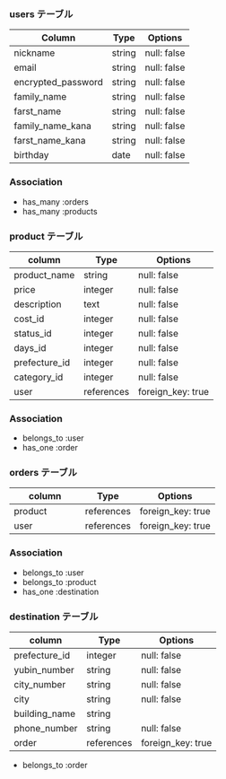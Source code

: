 ###   users テーブル

| Column                              | Type       | Options           |
|-------------------------------------|------------|-------------------|
| nickname                            | string     | null: false       |
| email                               | string     | null: false       |
| encrypted_password                  | string     | null: false       |
| family_name                         | string     | null: false       |
| farst_name                          | string     | null: false       |
| family_name_kana                    | string     | null: false       |
| farst_name_kana                     | string     | null: false       |
| birthday                            | date       | null: false       |

### Association

* has_many :orders
* has_many :products

### product  テーブル


| column                              | Type       | Options           |
|-------------------------------------|------------|-------------------|
| product_name                        | string     | null: false       |
| price                               | integer    | null: false       |
| description                         | text       | null: false       |
| cost_id                             | integer    | null: false       |
| status_id                           | integer    | null: false       |
| days_id                             | integer    | null: false       |
| prefecture_id                       | integer    | null: false       |
| category_id                         | integer    | null: false       |
| user                                | references | foreign_key: true |

### Association

- belongs_to :user
- has_one :order

###   orders テーブル

| column                              | Type       | Options           |
|-------------------------------------|------------|-------------------|
| product                     　　　   | references | foreign_key: true |
| user                                | references | foreign_key: true |

### Association

- belongs_to :user
- belongs_to :product 
- has_one :destination


###  destination  テーブル


| column                              | Type       | Options           |
|-------------------------------------|------------|-------------------|
| prefecture_id                       | integer    | null: false       |
| yubin_number                        | string     | null: false       |
| city_number                         | string     | null: false       |
| city                                | string     | null: false       |
| building_name                       | string     |                   |
| phone_number                        | string     | null: false       |
| order                               | references | foreign_key: true |

- belongs_to :order




